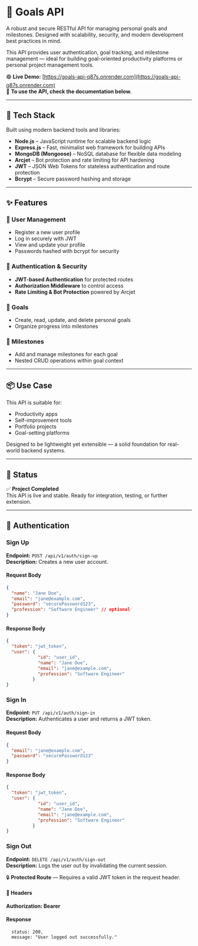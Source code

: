 # 🎯 Goals API

A robust and secure RESTful API for managing personal goals and milestones. Designed with scalability, security, and modern development best practices in mind.

This API provides user authentication, goal tracking, and milestone management — ideal for building goal-oriented productivity platforms or personal project management tools.

🟢 **Live Demo:** [https://goals-api-q87s.onrender.com](https://goals-api-q87s.onrender.com)  
📘 **To use the API, check the documentation below.**

---

## 🚀 Tech Stack

Built using modern backend tools and libraries:

- **Node.js** – JavaScript runtime for scalable backend logic
- **Express.js** – Fast, minimalist web framework for building APIs
- **MongoDB (Mongoose)** – NoSQL database for flexible data modeling
- **Arcjet** – Bot protection and rate limiting for API hardening
- **JWT** – JSON Web Tokens for stateless authentication and route protection
- **Bcrypt** – Secure password hashing and storage

---

## ✨ Features

### 👤 User Management
- Register a new user profile
- Log in securely with JWT
- View and update your profile
- Passwords hashed with bcrypt for security

### 🔐 Authentication & Security
- **JWT-based Authentication** for protected routes
- **Authorization Middleware** to control access
- **Rate Limiting & Bot Protection** powered by Arcjet

### 🎯 Goals
- Create, read, update, and delete personal goals
- Organize progress into milestones

### 🏁 Milestones
- Add and manage milestones for each goal
- Nested CRUD operations within goal context

---

## 📦 Use Case

This API is suitable for:
- Productivity apps
- Self-improvement tools
- Portfolio projects
- Goal-setting platforms

Designed to be lightweight yet extensible — a solid foundation for real-world backend systems.

---

## 📄 Status

✅ **Project Completed**  
This API is live and stable. Ready for integration, testing, or further extension.

---


## 🔐 Authentication

### Sign Up  
**Endpoint:** `POST /api/v1/auth/sign-up`  
**Description:** Creates a new user account.

#### Request Body

```json
{
  "name": "Jane Doe",
  "email": "jane@example.com",
  "password": "securePassword123",
  "profession": "Software Engineer" // optional
}
```

#### Response Body 

```json
{
  "token": "jwt_token",
  "user": {
            "id": "user_id",
            "name": "Jane Doe",
            "email": "jane@example.com",
            "profession": "Software Engineer"
          }
}
```

### Sign In  
**Endpoint:** `PUT /api/v1/auth/sign-in`  
**Description:** Authenticates a user and returns a JWT token.

#### Request Body

```json
{
  "email": "jane@example.com",
  "password": "securePassword123"
}
```

#### Response Body

```json
{
  "token": "jwt_token",
  "user": {
            "id": "user_id",
            "name": "Jane Doe",
            "email": "jane@example.com",
            "profession": "Software Engineer"
          }
}
```
### Sign Out  
**Endpoint:** `DELETE /api/v1/auth/sign-out`  
**Description:** Logs the user out by invalidating the current session.  

🔒 **Protected Route** — Requires a valid JWT token in the request header.

#### 🧾 Headers
**Authorization: Bearer**

#### Response
```
  status: 200,
  message: "User logged out successfully."
```
